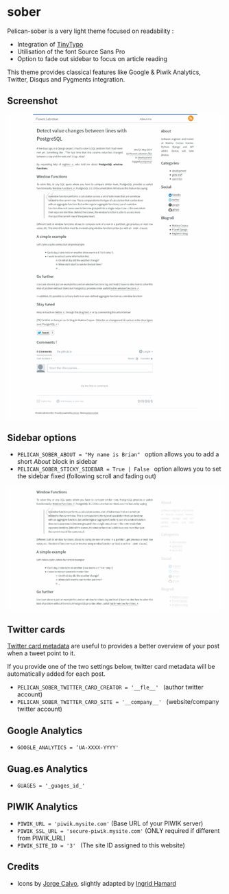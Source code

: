 # sober #

Pelican-sober is a very light theme focused on readability :

* Integration of [TinyTypo](http://tinytypo.tetue.net)
* Utilisation of the font Source Sans Pro
* Option to fade out sidebar to focus on article reading

This theme provides classical features like Google & Piwik Analytics, Twitter, Disqus and Pygments integration.


## Screenshot ##

![screenshot](screenshot.png)

## Sidebar options ##

* ``PELICAN_SOBER_ABOUT = "My name is Brian" `` option allows you to add a short *About* block in sidebar
* ``PELICAN_SOBER_STICKY_SIDEBAR = True | False `` option allows you to set the sidebar fixed (following scroll and fading out)

![screenshot2](screenshot2.png)


## Twitter cards ##

[Twitter card metadata](https://dev.twitter.com/docs/cards/types/summary-card) are useful to provides a better overview of your post
when a tweet point to it.

If you provide one of the two settings below, twitter card metadata will be automatically added for each post.

* ``PELICAN_SOBER_TWITTER_CARD_CREATOR = '__fle__' `` (author twitter account)
* ``PELICAN_SOBER_TWITTER_CARD_SITE = '__company__' `` (website/company twitter account)

## Google Analytics ##

* ``GOOGLE_ANALYTICS = ‘UA-XXXX-YYYY'``

## Guag.es Analytics ##

* ``GUAGES = '_guages_id_'``

## PIWIK Analytics ##

* ``PIWIK_URL = 'piwik.mysite.com'`` (Base URL of your PIWIK server)
* ``PIWIK_SSL_URL = 'secure-piwik.mysite.com'`` (ONLY required if different from PIWIK_URL)
* ``PIWIK_SITE_ID = '3' `` (The site ID assigned to this website)

## Credits ##

* Icons by [Jorge Calvo](http://dribbble.com/shots/1074961-Flat-Icons-EPS), slightly adapted by [Ingrid Hamard](http://ingrid.hamard.free.fr)
